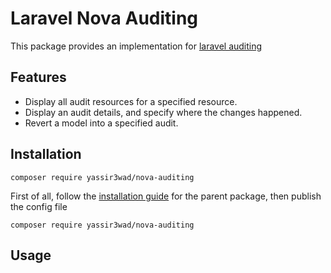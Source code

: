 # Laravel Nova Auditing

This package provides an implementation for [laravel auditing](http://laravel-auditing.com)

## Features
*   Display all audit resources for a specified resource.
*   Display an audit details, and specify where the changes happened.
*   Revert a model into a specified audit.

## Installation

```
composer require yassir3wad/nova-auditing
```

First of all, follow the [installation guide](http://laravel-auditing.com/docs/9.0/installation) for the parent package, then publish the config file

```
composer require yassir3wad/nova-auditing
```

## Usage


